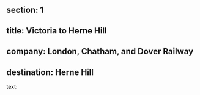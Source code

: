 ﻿section: 1
----
title: Victoria to Herne Hill
----
company: London, Chatham, and Dover Railway
----
destination: Herne Hill
----
text: